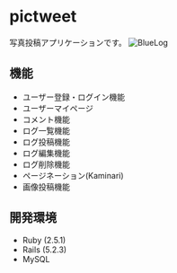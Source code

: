 
# pictweet

写真投稿アプリケーションです。
![BlueLog](https://gyazo.com/0c3c58618523b5353ef702149a1185bb.png)  

## 機能

- ユーザー登録・ログイン機能
- ユーザーマイページ
- コメント機能
- ログ一覧機能
- ログ投稿機能
- ログ編集機能
- ログ削除機能
- ページネーション(Kaminari)
- 画像投稿機能

## 開発環境

- Ruby (2.5.1)
- Rails (5.2.3)
- MySQL
